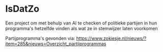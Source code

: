 # IsDatZo
Een project om met behulp van AI te checken of politieke partijen in hun programma's hetzelfde vinden als wat ze in stemwijzer laten voorkomen

Partijprogramma's gevonden via: https://www.zokiesje.nl/nieuws/?item=285&nieuws=Overzicht_partijprogrammas
